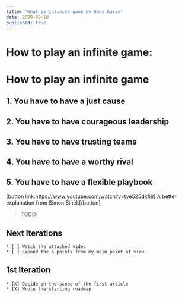 ```yaml
---
title: "What is infinite game by Gaby Karam"
date: 2020-09-10
published: true
---
```


# How to play an infinite game:
# How to play an infinite game
## 1. You have to have a just cause
## 2. You have to have courageous leadership
## 3. You have to have trusting teams
## 4. You have to have a worthy rival
## 5. You have to have a flexible playbook

[button link:https://www.youtube.com/watch?v=tye525dkfi8] A better explanation from Simon Sinek[/button]

> TODO: 

## Next Iterations
    * [ ] Watch the attached video
    * [ ] Expand the 5 points from my main point of view

## 1st Iteration
    * [X] Decide on the scope of the first article
    * [X] Wrote the starting roadmap

